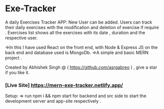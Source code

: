 # Exe-Tracker
A daily Exercises Tracker APP:
New User can be added.
Users can track their daily exercises with the modification and deletion of exercise if require .
Exercises list shows all the exercises with its date , duration and the respective user.


=>In this I have used React on the front end, with Node & Express JS on the back end and database used is MongoDb.
=>A simple and basic MERN project .

Created by Abhishek Singh @ ( https://github.com/asrgabreo ) , give a star if you like it.

### [Live Site] https://mern-exe-tracker.netlify.app/ 

Setup:
=> run npm i && npm start for backend and src side to start the development server and app-site respectively .
